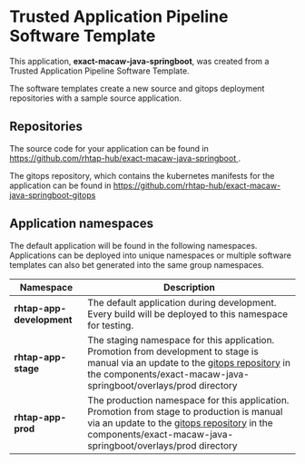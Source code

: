 # Trusted Application Pipeline Software Template

This application, **exact-macaw-java-springboot**, was created from a Trusted Application Pipeline Software Template.

The software templates create a new source and gitops deployment repositories with a sample source application. 

## Repositories

The source code for your application can be found in [https://github.com/rhtap-hub/exact-macaw-java-springboot ](https://github.com/rhtap-hub/exact-macaw-java-springboot ).
 
The gitops repository, which contains the kubernetes manifests for the application can be found in 
[https://github.com/rhtap-hub/exact-macaw-java-springboot-gitops ](https://github.com/rhtap-hub/exact-macaw-java-springboot-gitops ) 

## Application namespaces 

The default application will be found in the following namespaces. Applications can be deployed into unique namespaces or multiple software templates can also bet generated into the same group namespaces.  

|  Namespace   |  Description   |  
| -------- | -------- |   
| **rhtap-app-development** | The default application during development. Every build will be deployed to this namespace for testing. | 
| **rhtap-app-stage** | The staging namespace for this application. Promotion from development to stage is manual via an update to the [gitops repository](https://github.com/rhtap-hub/exact-macaw-java-springboot-gitops ) in the components/exact-macaw-java-springboot/overlays/prod directory |  
| **rhtap-app-prod** | The production namespace for this application. Promotion from stage to production is manual via an update to the [gitops repository](https://github.com/rhtap-hub/exact-macaw-java-springboot-gitops ) in the components/exact-macaw-java-springboot/overlays/prod directory | 